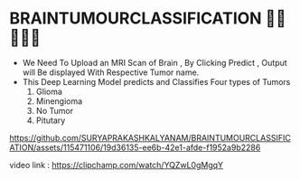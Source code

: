 # BRAINTUMOURCLASSIFICATION  🧠🧠🧠🧠🤯


<ul>
  <li> We Need To Upload an MRI Scan of Brain , By Clicking Predict , Output will Be displayed With Respective Tumor name.</li>
  <li>This Deep Learning Model predicts and Classifies Four types of Tumors <br>
    <ol>
      <li>Glioma</li>
      <li>Minengioma</li>
      <li>No Tumor</li>
      <li>Pitutary</li>
    </ol>
  </li>
  </ul>


https://github.com/SURYAPRAKASHKALYANAM/BRAINTUMOURCLASSIFICATION/assets/115471106/19d36135-ee6b-42e1-afde-f1952a9b2286

video link : https://clipchamp.com/watch/YQZwL0gMgqY

